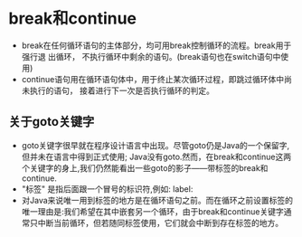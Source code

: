 # break和continue 
- break在任何循环语句的主体部分，均可用break控制循环的流程。break用于强行退 出循环，
不执行循环中剩余的语句。(break语句也在switch语句中使用)
- continue语句用在循环语句体中，用于终止某次循环过程，即跳过循环体中尚未执行的语句，
接着进行下一次是否执行循环的判定。
## 关于goto关键字
- goto关键字很早就在程序设计语言中出现。尽管goto仍是Java的一个保留字,但并未在语言中得到正式使用; Java没有goto.然而，在break和continue这两个关键字的身上,我们仍然能看出一些goto的影子——带标签的break和continue.
- "标签" 是指后面跟一个冒号的标识符,例如: label:
- 对Java来说唯一用到标签的地方是在循环语句之前。而在循环之前设置标签的唯一理由是:我们希望在其中嵌套另一个循环，由于break和continue关键字通常只中断当前循环，但若随同标签使用，它们就会中断到存在标签的地方。